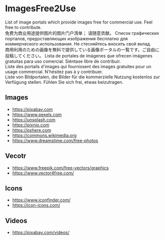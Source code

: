 # ImagesFree2Use
List of image portals which provide images free for commercial use. Feel free to contribute.  
免费为商业用途提供图片的图片门户清单； 请随意贡献。 
Список графических порталов, предоставляющих изображения бесплатно для коммерческого использования. Не стесняйтесь вносить свой вклад.  
商用利用のための画像を無料で提供している画像ポータルの一覧です。ご自由に投稿してください。 
Lista de portales de imágenes que ofrecen imágenes gratuitas para uso comercial. Siéntase libre de contribuir.  
Liste des portails d'images qui fournissent des images gratuites pour un usage commercial. N'hésitez pas à y contribuer.  
Liste von Bildportalen, die Bilder für die kommerzielle Nutzung kostenlos zur Verfügung stellen. Fühlen Sie sich frei, etwas beizutragen.

## Images
* https://pixabay.com
* https://www.pexels.com
* https://unsplash.com
* https://pixnio.com
* https://pxhere.com
* https://commons.wikimedia.org
* https://www.dreamstime.com/free-photos

## Vecotr
* https://www.freepik.com/free-vectors/graphics
* https://www.vector4free.com/

## Icons
* https://www.iconfinder.com/
* https://icon-icons.com/

## Videos
* https://pixabay.com/videos/
